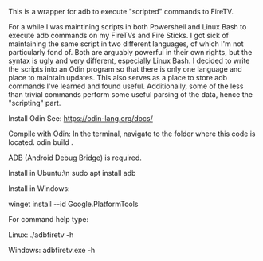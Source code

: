 This is a wrapper for adb to execute "scripted" commands to FireTV.

For a while I was maintining scripts in both Powershell and Linux Bash to execute adb commands on my FireTVs and Fire Sticks. I got sick of maintaining the same script in two different languages, of which I'm not particularly fond of. Both are arguably powerful in their own rights, but the syntax is ugly and very different, especially Linux Bash. I decided to write the scripts into an Odin program so that there is only one language and place to maintain updates. This also serves as a place to store adb commands I've learned and found useful. Additionally, some of the less than trivial commands perform some useful parsing of the data, hence the "scripting" part.

Install Odin See:
https://odin-lang.org/docs/

Compile with Odin:
In the terminal, navigate to the folder where this code is located.
odin build .

ADB (Android Debug Bridge) is required.

Install in Ubuntu:\n
sudo apt install adb

Install in Windows:

winget install --id Google.PlatformTools

For command help type:

Linux:
./adbfiretv -h

Windows:
adbfiretv.exe -h
